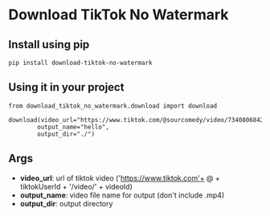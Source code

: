 # Download TikTok No Watermark

## Install using pip

```
pip install download-tiktok-no-watermark
```

## Using it in your project

```
from download_tiktok_no_watermark.download import download

download(video_url="https://www.tiktok.com/@sourcomedy/video/7340806842651528490",
        output_name="hello",
        output_dir="./")
```

## Args

- **video_url**: url of tiktok video ('https://www.tiktok.com'+ @ + tiktokUserId + '/video/' + videoId)
- **output_name**: video file name for output (don't include .mp4)
- **output_dir**: output directory
